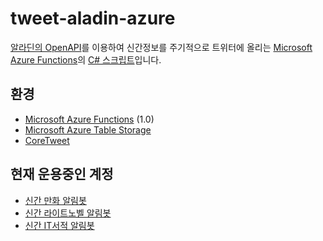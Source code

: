 # tweet-aladin-azure

[알라딘의 OpenAPI](http://blog.aladin.co.kr/openapi)를 이용하여 신간정보를 주기적으로 트위터에 올리는 [Microsoft Azure Functions](https://azure.microsoft.com/ko-kr/services/functions/)의 [C# 스크립트](https://docs.microsoft.com/ko-kr/azure/azure-functions/functions-reference-csharp)입니다.

## 환경

- [Microsoft Azure Functions](https://azure.microsoft.com/ko-kr/services/functions/) (1.0)
- [Microsoft Azure Table Storage](https://azure.microsoft.com/ko-kr/services/storage/tables/)
- [CoreTweet](https://coretweet.github.io/)

## 현재 운용중인 계정

- [신간 만화 알림봇](https://twitter.com/comics_notifier)
- [신간 라이트노벨 알림봇](https://twitter.com/lnovel_notifier)
- [신간 IT서적 알림봇](https://twitter.com/itbook_notifier)